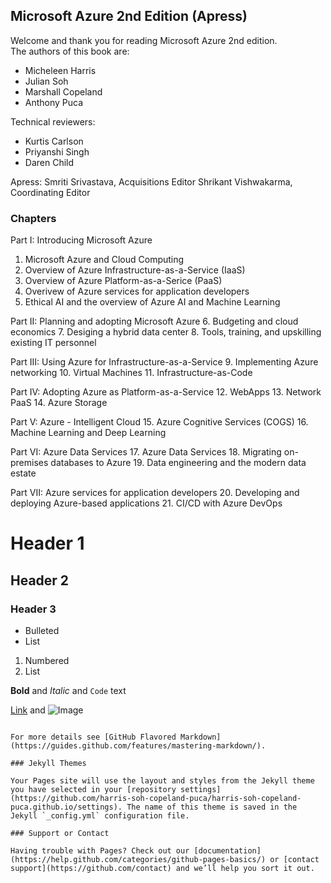 ## Microsoft Azure 2nd Edition (Apress)

Welcome and thank you for reading Microsoft Azure 2nd edition.  
The authors of this book are:
* Micheleen Harris
* Julian Soh
* Marshall Copeland
* Anthony Puca

Technical reviewers:
* Kurtis Carlson
* Priyanshi Singh
* Daren Child

Apress:
Smriti Srivastava, Acquisitions Editor
Shrikant Vishwakarma, Coordinating Editor

### Chapters
Part I: Introducing Microsoft Azure  
1. Microsoft Azure and Cloud Computing
2. Overview of Azure Infrastructure-as-a-Service (IaaS)
3. Overview of Azure Platform-as-a-Serice (PaaS)
4. Overivew of Azure services for application developers
5. Ethical AI and the overview of Azure AI and Machine Learning

Part II: Planning and adopting Microsoft Azure
6. Budgeting and cloud economics
7. Desiging a hybrid data center
8. Tools, training, and upskilling existing IT personnel

Part III: Using Azure for Infrastructure-as-a-Service
9. Implementing Azure networking
10. Virtual Machines
11. Infrastructure-as-Code

Part IV: Adopting Azure as Platform-as-a-Service
12. WebApps
13. Network PaaS
14. Azure Storage

Part V: Azure - Intelligent Cloud
15. Azure Cognitive Services (COGS)
16. Machine Learning and Deep Learning

Part VI: Azure Data Services
17. Azure Data Services
18. Migrating on-premises databases to Azure
19. Data engineering and the modern data estate

Part VII: Azure services for application developers
20. Developing and deploying Azure-based applications
21. CI/CD with Azure DevOps

# Header 1
## Header 2
### Header 3

- Bulleted
- List

1. Numbered
2. List

**Bold** and _Italic_ and `Code` text

[Link](url) and ![Image](src)
```

For more details see [GitHub Flavored Markdown](https://guides.github.com/features/mastering-markdown/).

### Jekyll Themes

Your Pages site will use the layout and styles from the Jekyll theme you have selected in your [repository settings](https://github.com/harris-soh-copeland-puca/harris-soh-copeland-puca.github.io/settings). The name of this theme is saved in the Jekyll `_config.yml` configuration file.

### Support or Contact

Having trouble with Pages? Check out our [documentation](https://help.github.com/categories/github-pages-basics/) or [contact support](https://github.com/contact) and we’ll help you sort it out.
